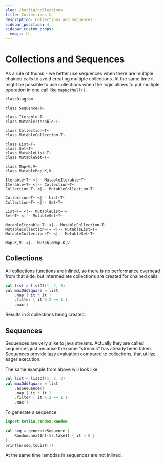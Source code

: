 ```yaml
---
slug: /kotlin/collections
title: Collections ⛓️
description: Collections and sequences
sidebar_position: 4
sidebar_custom_props:
  emoji: ⛓️
---
```


# Collections and Sequences

As a rule of thumb - we better use sequences when there are multiple chained calls to avoid creating multiple collections.
At the same time it might be possible to use collections when the logic allows to put multiple operation in one call like `mapNotNull()`.

```mermaid
classDiagram

class Sequence~T~

class Iterable~T~
class MutableIterable~T~

class Collection~T~
class MutableCollection~T~

class List~T~
class Set~T~
class MutableList~T~
class MutableSet~T~

class Map~K,V~
class MutableMap~K,V~

Iterable~T~ <|-- MutableIterable~T~
Iterable~T~ <|-- Collection~T~
Collection~T~ <|-- MutableCollection~T~

Collection~T~ <|-- List~T~
Collection~T~ <|-- Set~T~

List~T~ <|-- MutableList~T~
Set~T~ <|-- MutableSet~T~

MutableIterable~T~ <|-- MutableCollection~T~
MutableCollection~T~ <|-- MutableList~T~
MutableCollection~T~ <|-- MutableSet~T~

Map~K,V~ <|-- MutableMap~K,V~
```

## Collections

All collections functions are inlined, so there is no performance overhead from that side, but intermediate
collections are created for chained calls.

```kotlin
val list = listOf(1, 2, 3)
val maxOddSquare = list
    .map { it * it }
    .filter { it % 2 == 1 }
    .max()
```

Results in 3 collections being created.

## Sequences

Sequences are very alike to java streams. Actually they are called sequences just because the name "streams"
has already been taken. Sequences provide lazy evaluation compared to collections, that utilize eager execution.

The same example from above will look like

```kotlin
val list = listOf(1, 2, 3)
val maxOddSquare = list
    .asSequence()
    .map { it * it }
    .filter { it % 2 == 1 }
    .max()
```

To generate a sequence

```kotlin
import kotlin.random.Random

val seq = generateSequence { 
    Random.nextInt(5).takeIf { it > 0 }    
}
println(seq.toList())
```

At the same time lambdas in sequences are not inlined.
